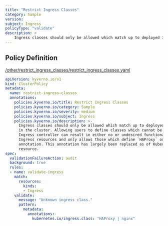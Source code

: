 ```yaml
---
title: "Restrict Ingress Classes"
category: Sample
version: 
subject: Ingress
policyType: "validate"
description: >
    Ingress classes should only be allowed which match up to deployed Ingress controllers in the cluster. Allowing users to define classes which cannot be satisfied by a deployed Ingress controller can result in either no or undesired functionality. This policy checks Ingress resources and only allows those which define `HAProxy` or `nginx` in the respective annotation. This annotation has largely been replaced as of Kubernetes 1.18 with the IngressClass resource.
---
```


## Policy Definition
<a href="https://github.com/kyverno/policies/raw/main//other/restrict_ingress_classes/restrict_ingress_classes.yaml" target="-blank">/other/restrict_ingress_classes/restrict_ingress_classes.yaml</a>

```yaml
apiVersion: kyverno.io/v1
kind: ClusterPolicy
metadata:
  name: restrict-ingress-classes
  annotations:
    policies.kyverno.io/title: Restrict Ingress Classes
    policies.kyverno.io/category: Sample
    policies.kyverno.io/severity: medium
    policies.kyverno.io/subject: Ingress
    policies.kyverno.io/description: >-
      Ingress classes should only be allowed which match up to deployed Ingress controllers
      in the cluster. Allowing users to define classes which cannot be satisfied by a deployed
      Ingress controller can result in either no or undesired functionality. This policy checks
      Ingress resources and only allows those which define `HAProxy` or `nginx` in the respective
      annotation. This annotation has largely been replaced as of Kubernetes 1.18 with the IngressClass
      resource.
spec:
  validationFailureAction: audit
  background: true
  rules:
  - name: validate-ingress
    match:
      resources:
        kinds:
        - Ingress
    validate:
      message: "Unknown ingress class."
      pattern:
        metadata:
          annotations:
            kubernetes.io/ingress.class: "HAProxy | nginx"
```
